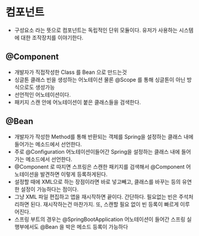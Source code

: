 # 컴포넌트
  - 구성요소 라는 뜻으로 컴포넌트는 독립적인 단위 모듈이다. 유저가 사용하는 시스템에 대한 조작장치를 이야기한다.

## @Component
  - 개발자가 직접작성한 Class 를 Bean 으로 만드는것
  - 싱글톤 클래스 빈을 생성하는 어노테이션 물론 @Scope 를 통해 싱글톤이 아닌 방식으로도 생성가능
  - 선언적인 어노테이션이다.
  - 패키지 스캔 안에 어노테이션이 붙은 클래스들을 검색한다.

## @Bean
  - 개발자가 작성한 Method를 통해 반환되는 객체를 Spring을 설정하는 클래스 내에 들어가는 메소드에서 선언한다.
  - 주로 @Configuration 어노테이션이들어간 Spring을 설정하는 클래스 내에 들어가는 메소드에서 선언한다.
  - @Component 로 따지면 스프링은 스캔한 패키지를 검색해서 @Component 어노테이션을 발견하면 이렇게 등록하게된다.
  - 설정할 때에 XML으로 하는 장점이라면 바로 넣고빼고, 클래스를 바꾸는 등의 유연한 설정이 가능하다는 점이다.
  - 그냥 XML 파일 편집하고 앱을 재시작하면 끝이다. 간단하다. 필요없는 빈은 주석처리하면 된다. 재시작하는건 마찬가지. 또, 스캔할 필요 없이 빈 등록이 빠르게 이루어진다.
  - 스프링 부트의 경우는 @SpringBootApplication 어노테이션이 들어간 스프링 실행부에서도 @Bean 을 박은 메소드 등록이 가능하다
    
